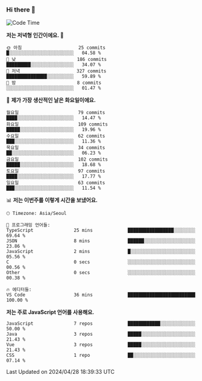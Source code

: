 ### Hi there 👋

<!--
**hi-aa/hi-aa** is a ✨ _special_ ✨ repository because its `README.md` (this file) appears on your GitHub profile.

Here are some ideas to get you started:

- 🔭 I’m currently working on ...
- 🌱 I’m currently learning ...
- 👯 I’m looking to collaborate on ...
- 🤔 I’m looking for help with ...
- 💬 Ask me about ...
- 📫 How to reach me: ...
- 😄 Pronouns: ...
- ⚡ Fun fact: ...
-->

<!--START_SECTION:waka-->
![Code Time](http://img.shields.io/badge/Code%20Time-60%20hrs%2058%20mins-blue)

**저는 저녁형 인간이에요. 🦉** 

```text
🌞 아침                     25 commits          █░░░░░░░░░░░░░░░░░░░░░░░░   04.58 % 
🌆 낮　                     186 commits         █████████░░░░░░░░░░░░░░░░   34.07 % 
🌃 저녁                     327 commits         ███████████████░░░░░░░░░░   59.89 % 
🌙 밤　                     8 commits           ░░░░░░░░░░░░░░░░░░░░░░░░░   01.47 % 
```
📅 **제가 가장 생산적인 날은 화요일이에요.** 

```text
월요일                      79 commits          ████░░░░░░░░░░░░░░░░░░░░░   14.47 % 
화요일                      109 commits         █████░░░░░░░░░░░░░░░░░░░░   19.96 % 
수요일                      62 commits          ███░░░░░░░░░░░░░░░░░░░░░░   11.36 % 
목요일                      34 commits          ██░░░░░░░░░░░░░░░░░░░░░░░   06.23 % 
금요일                      102 commits         █████░░░░░░░░░░░░░░░░░░░░   18.68 % 
토요일                      97 commits          ████░░░░░░░░░░░░░░░░░░░░░   17.77 % 
일요일                      63 commits          ███░░░░░░░░░░░░░░░░░░░░░░   11.54 % 
```


📊 **저는 이번주를 이렇게 시간을 보냈어요.** 

```text
🕑︎ Timezone: Asia/Seoul

💬 프로그래밍 언어들: 
TypeScript               25 mins             █████████████████░░░░░░░░   69.64 % 
JSON                     8 mins              ██████░░░░░░░░░░░░░░░░░░░   23.86 % 
JavaScript               2 mins              █░░░░░░░░░░░░░░░░░░░░░░░░   05.56 % 
C                        0 secs              ░░░░░░░░░░░░░░░░░░░░░░░░░   00.56 % 
Other                    0 secs              ░░░░░░░░░░░░░░░░░░░░░░░░░   00.38 % 

🔥 에디터들: 
VS Code                  36 mins             █████████████████████████   100.00 % 
```

**저는 주로 JavaScript 언어를 사용해요.** 

```text
JavaScript               7 repos             ████████████░░░░░░░░░░░░░   50.00 % 
Java                     3 repos             █████░░░░░░░░░░░░░░░░░░░░   21.43 % 
Vue                      3 repos             █████░░░░░░░░░░░░░░░░░░░░   21.43 % 
CSS                      1 repo              ██░░░░░░░░░░░░░░░░░░░░░░░   07.14 % 
```




 Last Updated on 2024/04/28 18:39:33 UTC
<!--END_SECTION:waka-->
